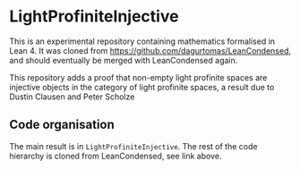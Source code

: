 # LightProfiniteInjective

This is an experimental repository containing mathematics formalised in Lean 4. It was cloned from <https://github.com/dagurtomas/LeanCondensed>, and should eventually be merged with LeanCondensed again.

This repository adds a proof that non-empty light profinite spaces are injective objects in the category of light profinite spaces, a result due to Dustin Clausen and Peter Scholze

## Code organisation

The main result is in `LightProfiniteInjective`. The rest of the code hierarchy is cloned from LeanCondensed, see link above.
